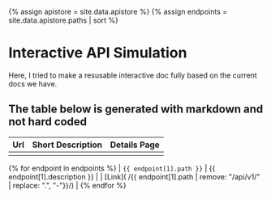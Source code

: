 {% assign apistore = site.data.apistore %}
{% assign endpoints = site.data.apistore.paths | sort %}
<!-- {{ endpoints }} -->
# Interactive API Simulation

Here, I tried to make a resusable interactive doc fully based on the current docs we have.

## The table below is generated with markdown and not hard coded

| Url | Short Description | Details Page |
| :--- | :--- | :--- |
| | | |
{% for endpoint in endpoints %}
| `{{ endpoint[1].path }}` | {{ endpoint[1].description }} | | [Link]( /{{ endpoint[1].path | remove: "/api/v1/" | replace: ".", "-"}}/) |
{% endfor %}
<!-- {{ mmm }} -->

